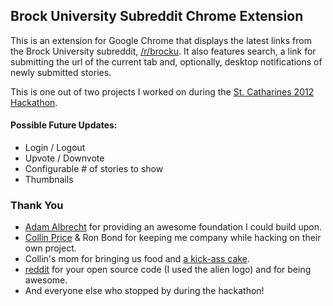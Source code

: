 ## Brock University Subreddit Chrome Extension  

This is an extension for Google Chrome that displays the latest links from the
Brock University subreddit, [/r/brocku](http://brocku.reddit.com).
It also features search, a link for submitting the url of the current tab and, optionally, desktop notifications of newly submitted stories.

This is one out of two projects I worked on during the [St. Catharines 2012 Hackathon](https://www.facebook.com/events/216867181733366).

#### Possible Future Updates:
* Login / Logout
* Upvote / Downvote
* Configurable # of stories to show
* Thumbnails

### Thank You
* [Adam Albrecht](http://www.adamalbrecht.com) for providing an awesome foundation I could build upon.
* [Collin Price](https://github.com/collinprice) & Ron Bond for keeping me company while hacking on their own project.
* Collin's mom for bringing us food and [a kick-ass cake](https://twitter.com/#!/dideler/status/163405500308914177/photo/1).
* [reddit](https://github.com/reddit/reddit-companion) for your open source code (I used the alien logo) and for being awesome.
* And everyone else who stopped by during the hackathon!
